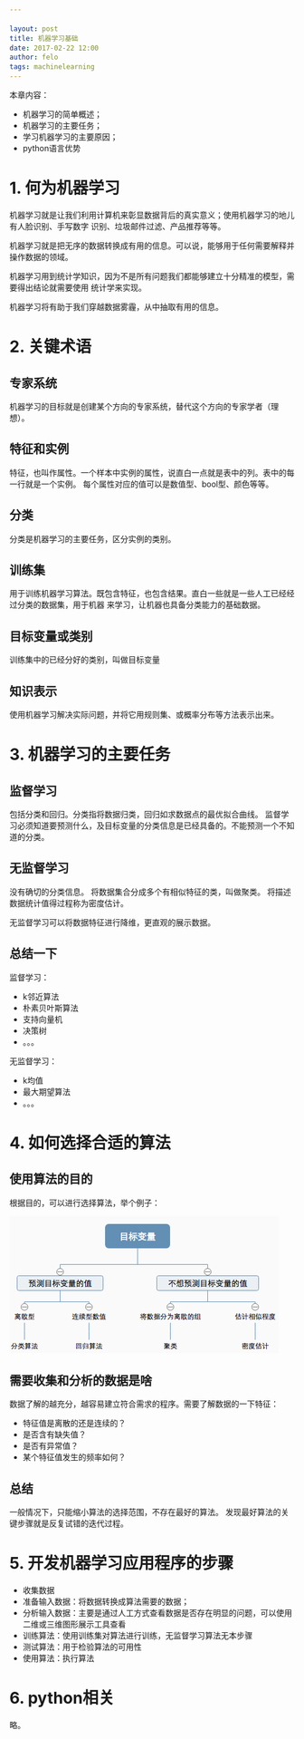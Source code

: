 ```yaml
---

layout: post
title: 机器学习基础
date: 2017-02-22 12:00
author: felo
tags: machinelearning
---
```



本章内容：

- 机器学习的简单概述；
- 机器学习的主要任务；
- 学习机器学习的主要原因；
- python语言优势


# 1. 何为机器学习

机器学习就是让我们利用计算机来彰显数据背后的真实意义；使用机器学习的地儿有人脸识别、手写数字
识别、垃圾邮件过滤、产品推荐等等。

机器学习就是把无序的数据转换成有用的信息。可以说，能够用于任何需要解释并操作数据的领域。

机器学习用到统计学知识，因为不是所有问题我们都能够建立十分精准的模型，需要得出结论就需要使用
统计学来实现。

机器学习将有助于我们穿越数据雾霾，从中抽取有用的信息。

# 2. 关键术语

## 专家系统

机器学习的目标就是创建某个方向的专家系统，替代这个方向的专家学者（理想）。

## 特征和实例

特征，也叫作属性。一个样本中实例的属性，说直白一点就是表中的列。表中的每一行就是一个实例。
每个属性对应的值可以是数值型、bool型、颜色等等。

## 分类

分类是机器学习的主要任务，区分实例的类别。

## 训练集

用于训练机器学习算法。既包含特征，也包含结果。直白一些就是一些人工已经经过分类的数据集，用于机器
来学习，让机器也具备分类能力的基础数据。


## 目标变量或类别

训练集中的已经分好的类别，叫做目标变量

## 知识表示

使用机器学习解决实际问题，并将它用规则集、或概率分布等方法表示出来。


# 3. 机器学习的主要任务

## 监督学习

包括分类和回归。分类指将数据归类，回归如求数据点的最优拟合曲线。
监督学习必须知道要预测什么，及目标变量的分类信息是已经具备的。不能预测一个不知道的分类。


## 无监督学习

没有确切的分类信息。
将数据集合分成多个有相似特征的类，叫做聚类。
将描述数据统计值得过程称为密度估计。

无监督学习可以将数据特征进行降维，更直观的展示数据。

## 总结一下

监督学习：

- k邻近算法
- 朴素贝叶斯算法
- 支持向量机
- 决策树
- 。。。

无监督学习：

- k均值
- 最大期望算法
- 。。。



# 4. 如何选择合适的算法

## 使用算法的目的

根据目的，可以进行选择算法，举个例子：

![](/images/MLiA/机器学习算法的选择.png)


## 需要收集和分析的数据是啥

数据了解的越充分，越容易建立符合需求的程序。需要了解数据的一下特征：

- 特征值是离散的还是连续的？
- 是否含有缺失值？
- 是否有异常值？
- 某个特征值发生的频率如何？

## 总结

一般情况下，只能缩小算法的选择范围，不存在最好的算法。
发现最好算法的关键步骤就是反复试错的迭代过程。


# 5. 开发机器学习应用程序的步骤

- 收集数据
- 准备输入数据：将数据转换成算法需要的数据；
- 分析输入数据：主要是通过人工方式查看数据是否存在明显的问题，可以使用二维或三维图形展示工具查看
- 训练算法：使用训练集对算法进行训练，无监督学习算法无本步骤
- 测试算法：用于检验算法的可用性
- 使用算法：执行算法

# 6. python相关

略。
